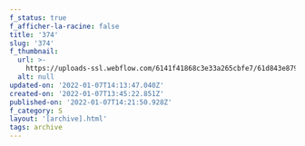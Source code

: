 ```yaml
---
f_status: true
f_afficher-la-racine: false
title: '374'
slug: '374'
f_thumbnail:
  url: >-
    https://uploads-ssl.webflow.com/6141f41868c3e33a265cbfe7/61d843e879af06bed04881d7_374.jpg
  alt: null
updated-on: '2022-01-07T14:13:47.040Z'
created-on: '2022-01-07T13:45:22.851Z'
published-on: '2022-01-07T14:21:50.928Z'
f_category: S
layout: '[archive].html'
tags: archive
---
```



